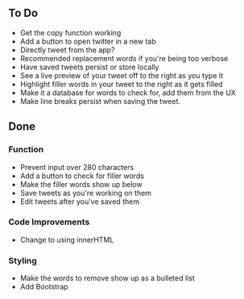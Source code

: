 ## To Do

* Get the copy function working
* Add a button to open twitter in a new tab
* Directly tweet from the app? 
* Recommended replacement words if you're being too verbose
* Have saved tweets persist or store locally 
* See a live preview of your tweet off to the right as you type it
* Highlight filler words in your tweet to the right as it gets filled
* Make it a database for words to check for, add them from the UX 
* Make line breaks persist when saving the tweet. 

## Done

### Function

* Prevent input over 280 characters
* Add a button to check for filler words
* Make the filler words show up below
* Save tweets as you're working on them
* Edit tweets after you've saved them

### Code Improvements

* Change to using innerHTML

### Styling

* Make the words to remove show up as a bulleted list
* Add Bootstrap